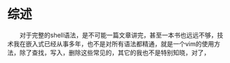 
# 综述
    
&emsp;&emsp;对于完整的shell语法，是不可能一篇文章讲完，甚至一本书也远远不够，技术我在嵌入式已经从事多年，也不是对所有语法都精通，就是一个vim的使用方法，除了查找，写入，删除这些常见的，其它的我也不是特别知晓，对了，